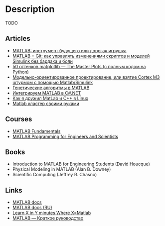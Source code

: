 # Description

TODO


## Articles

- [MATLAB: инструмент будущего или дорогая игрушка](https://gb.ru/posts/how_to_matlab)
- [MATLAB + Git: как управлять изменениями скриптов и моделей Simulink без бардака и боли](https://habr.com/ru/company/etmc_exponenta/blog/578172/)
- [50 оттенков matplotlib — The Master Plots (с полным кодом на Python)](https://habr.com/ru/post/468295/)
- [Модельно-ориентированное проектирование, или взятие Cortex M3 штурмом с помощью Matlab/Simulink](https://habr.com/ru/post/129519/)
- [Генетические алгоритмы в MATLAB](https://habr.com/ru/post/111417/)
- [Интегрируем MATLAB в С#.NET](https://habr.com/ru/post/132487/)
- [Как я дружил MatLab и C++ в Linux](https://habr.com/ru/post/146568/)
- [Matlab кластер своими руками](https://habr.com/ru/post/129315/)


## Courses

- [MATLAB Fundamentals](https://matlabacademy.mathworks.com/details/matlab-fundamentals/mlbe)
- [MATLAB Programming for Engineers and Scientists](https://www.coursera.org/specializations/matlab-programming-engineers-scientists)


## Books

- Introduction to MATLAB for Engineering Students (David Houcque)
- Physical Modeling in MATLAB (Alan B. Downey)
- Scientific Computing (Jeffrey R. Chasno)


## Links

- [MATLAB docs](https://www.mathworks.com/help/matlab/index.html?s_tid=CRUX_lftnav)
- [MATLAB docs (RU)](https://docs.exponenta.ru/)
- [Learn X in Y minutes Where X=Matlab](https://learnxinyminutes.com/docs/matlab/)
- [MATLAB — Краткое руководство](https://coderlessons.com/tutorials/kompiuternoe-programmirovanie/uznaite-matlab/matlab-kratkoe-rukovodstvo)
